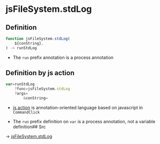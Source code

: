 # jsFileSystem.stdLog

## Definition

```js.js
function jsFileSystem.stdLog(
	${conString},
) -> runStdLog
```

- The `run` prefix annotation is a process annotation
## Definition by js action

```js.js
var=runStdLog
	?func=jsFileSystem.stdLog
	?args=
		&conString=
```

- [js action](#) is annotation-oriented language based on javascript in `CommandClick`

- The `run` prefix definition on `var` is a process annotation, not a variable definition## Src

-> [jsFileSystem.stdLog](https://github.com/puutaro/CommandClick/blob/master/app/src/main/java/com/puutaro/commandclick/fragment_lib/terminal_fragment/js_interface/file/JsFileSystem.kt#L147)


